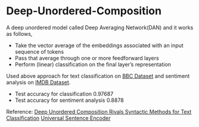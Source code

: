 # Deep-Unordered-Composition

A deep unordered model called Deep Averaging Network(DAN) and it works as follows,
  * Take the vector average of the embeddings associated with an input sequence of tokens
  * Pass that average through one or more feedforward layers
  * Perform (linear) classification on the final layer’s representation

Used above approach for text classification on [BBC Dataset](http://mlg.ucd.ie/datasets/bbc.html) and sentiment analysis on [IMDB Dataset](https://www.kaggle.com/lakshmi25npathi/imdb-dataset-of-50k-movie-reviews). 
  * Test accuracy for classification 0.97687
  * Test accuracy for sentiment analysis 0.8878

Reference:
[Deep Unordered Composition Rivals Syntactic Methods for Text Classification](https://people.cs.umass.edu/~miyyer/pubs/2015_acl_dan.pdf)
[Universal Sentence Encoder](https://arxiv.org/pdf/1803.11175.pdf)

